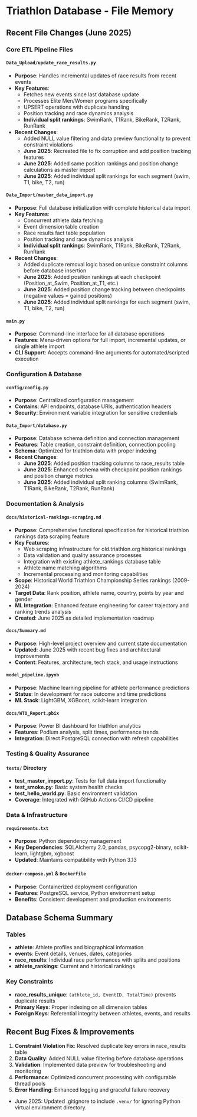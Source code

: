 # Triathlon Database - File Memory

## Recent File Changes (June 2025)

### Core ETL Pipeline Files

#### `Data_Upload/update_race_results.py`
- **Purpose**: Handles incremental updates of race results from recent events
- **Key Features**: 
  - Fetches new events since last database update
  - Processes Elite Men/Women programs specifically
  - UPSERT operations with duplicate handling
  - Position tracking and race dynamics analysis
  - **Individual split rankings**: SwimRank, T1Rank, BikeRank, T2Rank, RunRank
- **Recent Changes**: 
  - Added NULL value filtering and data preview functionality to prevent constraint violations
  - **June 2025**: Recreated file to fix corruption and add position tracking features
  - **June 2025**: Added same position rankings and position change calculations as master import
  - **June 2025**: Added individual split rankings for each segment (swim, T1, bike, T2, run)

#### `Data_Import/master_data_import.py`
- **Purpose**: Full database initialization with complete historical data import
- **Key Features**:
  - Concurrent athlete data fetching
  - Event dimension table creation
  - Race results fact table population
  - Position tracking and race dynamics analysis
  - **Individual split rankings**: SwimRank, T1Rank, BikeRank, T2Rank, RunRank
- **Recent Changes**: 
  - Added duplicate removal logic based on unique constraint columns before database insertion
  - **June 2025**: Added position rankings at each checkpoint (Position_at_Swim, Position_at_T1, etc.)
  - **June 2025**: Added position change tracking between checkpoints (negative values = gained positions)
  - **June 2025**: Added individual split rankings for each segment (swim, T1, bike, T2, run)

#### `main.py`
- **Purpose**: Command-line interface for all database operations
- **Features**: Menu-driven options for full import, incremental updates, or single athlete import
- **CLI Support**: Accepts command-line arguments for automated/scripted execution

### Configuration & Database

#### `config/config.py`
- **Purpose**: Centralized configuration management
- **Contains**: API endpoints, database URIs, authentication headers
- **Security**: Environment variable integration for sensitive credentials

#### `Data_Import/database.py`
- **Purpose**: Database schema definition and connection management
- **Features**: Table creation, constraint definition, connection pooling
- **Schema**: Optimized for triathlon data with proper indexing
- **Recent Changes**: 
  - **June 2025**: Added position tracking columns to race_results table
  - **June 2025**: Enhanced schema with checkpoint position rankings and position change metrics
  - **June 2025**: Added individual split ranking columns (SwimRank, T1Rank, BikeRank, T2Rank, RunRank)

### Documentation & Analysis

#### `docs/historical-rankings-scraping.md`
- **Purpose**: Comprehensive functional specification for historical triathlon rankings data scraping feature
- **Key Features**:
  - Web scraping infrastructure for old.triathlon.org historical rankings
  - Data validation and quality assurance processes
  - Integration with existing athlete_rankings database table
  - Athlete name matching algorithms
  - Incremental processing and monitoring capabilities
- **Scope**: Historical World Triathlon Championship Series rankings (2009-2024)
- **Target Data**: Rank position, athlete name, country, points by year and gender
- **ML Integration**: Enhanced feature engineering for career trajectory and ranking trends analysis
- **Created**: June 2025 as detailed implementation roadmap

#### `docs/Summary.md`
- **Purpose**: High-level project overview and current state documentation
- **Updated**: June 2025 with recent bug fixes and architectural improvements
- **Content**: Features, architecture, tech stack, and usage instructions

#### `model_pipeline.ipynb`
- **Purpose**: Machine learning pipeline for athlete performance predictions
- **Status**: In development for race outcome and time predictions
- **ML Stack**: LightGBM, XGBoost, scikit-learn integration

#### `docs/WTO_Report.pbix`
- **Purpose**: Power BI dashboard for triathlon analytics
- **Features**: Podium analysis, split times, performance trends
- **Integration**: Direct PostgreSQL connection with refresh capabilities

### Testing & Quality Assurance

#### `tests/` Directory
- **test_master_import.py**: Tests for full data import functionality
- **test_smoke.py**: Basic system health checks
- **test_hello_world.py**: Basic environment validation
- **Coverage**: Integrated with GitHub Actions CI/CD pipeline

### Data & Infrastructure

#### `requirements.txt`
- **Purpose**: Python dependency management
- **Key Dependencies**: SQLAlchemy 2.0, pandas, psycopg2-binary, scikit-learn, lightgbm, xgboost
- **Updated**: Maintains compatibility with Python 3.13

#### `docker-compose.yml` & `Dockerfile`
- **Purpose**: Containerized deployment configuration
- **Features**: PostgreSQL service, Python environment setup
- **Benefits**: Consistent development and production environments

## Database Schema Summary

### Tables
- **athlete**: Athlete profiles and biographical information
- **events**: Event details, venues, dates, categories
- **race_results**: Individual race performances with splits and positions
- **athlete_rankings**: Current and historical rankings

### Key Constraints
- **race_results_unique**: `(athlete_id, EventID, TotalTime)` prevents duplicate results
- **Primary Keys**: Proper indexing on all dimension tables
- **Foreign Keys**: Referential integrity between athletes, events, and results

## Recent Bug Fixes & Improvements
1. **Constraint Violation Fix**: Resolved duplicate key errors in race_results table
2. **Data Quality**: Added NULL value filtering before database operations
3. **Validation**: Implemented data preview for troubleshooting and monitoring
4. **Performance**: Optimized concurrent processing with configurable thread pools
5. **Error Handling**: Enhanced logging and graceful failure recovery

- June 2025: Updated .gitignore to include `.venv/` for ignoring Python virtual environment directory.